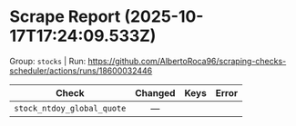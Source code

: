 # Scrape Report (2025-10-17T17:24:09.533Z)

Group: `stocks`  |  Run: https://github.com/AlbertoRoca96/scraping-checks-scheduler/actions/runs/18600032446

| Check | Changed | Keys | Error |
|---|:---:|:--|:--|
| `stock_ntdoy_global_quote` | — |  |  |
